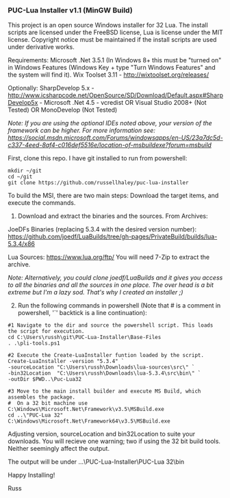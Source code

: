 ### PUC-Lua Installer v1.1 (MinGW Build)

This project is an open source Windows installer for 32 Lua. The install scripts are licensed under the FreeBSD license, Lua is license under the MIT license. Copyright notice must be maintained if the install scripts are used under derivative works.

Requirements:
Microsoft .Net 3.5.1 (In Windows 8+ this must be "turned on" in Windows Features (Windows Key + type "Turn Windows Features" and the system will find it).
Wix Toolset 3.11 - http://wixtoolset.org/releases/

Optionally:
SharpDevelop 5.x - http://www.icsharpcode.net/OpenSource/SD/Download/Default.aspx#SharpDevelop5x
	- Microsoft .Net 4.5
	- vcredist
OR
Visual Studio 2008+ (Not Tested)
OR
MonoDevelop (Not Tested)

*Note: If you are using the optional IDEs noted above, your version of the framework can be higher. For more information see:
https://social.msdn.microsoft.com/Forums/windowsapps/en-US/23a7dc5d-c337-4eed-8af4-c016def5516e/location-of-msbuildexe?forum=msbuild*

First, clone this repo. I have git installed to run from powershell:

```
mkdir ~/git
cd ~/git
git clone https://github.com/russellhaley/puc-lua-installer
```

To build the MSI, there are two main steps: Download the target items, and execute the commands.

1) Download and extract the binaries and the sources. From Archives:

JoeDFs Binaries (replacing 5.3.4 with the desired version number):
 https://github.com/joedf/LuaBuilds/tree/gh-pages/PrivateBuild/builds/lua-5.3.4/x86

Lua Sources: https://www.lua.org/ftp/
You will need 7-Zip to extract the archive. 

*Note: Alternatively, you could clone joedf/LuaBuilds and it gives you access to all the binaries and all the sources in one place. The over head is a bit extreme but I'm a lazy sod. That's why I created an installer ;)*


2) Run the following commands in powershell (Note that # is a comment in powershell, '`' backtick is a line continuation):

```
#1 Navigate to the dir and source the powershell script. This loads the script for execution.
cd C:\Users\russh\git\PUC-Lua-Installer\Base-Files
. .\pli-tools.ps1

#2 Execute the Create-LuaInstaller funtion loaded by the script. 
Create-LuaInstaller -version "5.3.4" `
-sourceLocation "C:\Users\russh\Downloads\lua-sources\src\" `
-bin32Location  "C:\Users\russh\Downloads\lua-5.3.4\src\bin\" `
-outDir $PWD..\Puc-Lua32 

#3 Move to the main install builder and execute MS Build, which assembles the package.
#  On a 32 bit machine use C:\Windows\Microsoft.Net\Framework\v3.5\MSBuild.exe
cd ..\"PUC-Lua 32"
C:\Windows\Microsoft.Net\Framework64\v3.5\MSBuild.exe 

```

Adjusting version, sourceLocation and bin32Location to suite your downloads. You will recieve one warning; two if using the 32 bit build tools. Neither seemingly affect the output. 

The output will be under ...\PUC-Lua-Installer\PUC-Lua 32\bin
	
Happy Installing!

Russ

